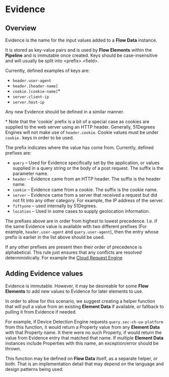 # Evidence

## Overview

Evidence is the name for the input values added to a **Flow Data** instance.

It is stored as key-value pairs and is used by **Flow Elements** within the
**Pipeline** and is immutable once created.
Keys should be case-insensitive and will usually be split into \<prefix\>.\<field\>.

Currently, defined examples of keys are:

- `header.user-agent`
- `header.[header-name]`
- `cookie.[cookie-name]`\*
- `server.client-ip`
- `server.host-ip`

Any new Evidence should be defined in a similar manner.

\* Note that the 'cookie' prefix is a bit of a special case as cookies are supplied
to the web server using an HTTP header. Generally, 51Degrees Engines will not make
use of `header.cookie`. Cookie values must be under `cookie.` keys in order to be
used.

The prefix indicates where the value has come from. Currently, defined prefixes are:

- `query` – Used for Evidence specifically set by the application, or values supplied
  in a query string or the body of a post request. The suffix is the parameter name.
- `header` – Evidence came from an HTTP header. The suffix is the header name.
- `cookie` – Evidence came from a cookie. The suffix is the cookie name.
- `server` – Evidence came from a server that received a request but did not fit into
  any other category. For example, the IP address of the server.
- `fiftyone` – used internally by 51Degrees.
- `location` – Used in some cases to supply geolocation information.

The prefixes above are in order from highest to lowest precedence. I.e. if the same
Evidence value is available with two different prefixes (For example,
`header.user-agent` and `query.user-agent`), then the entry whose prefix is earlier
in the list above should be used.

If any other prefixes are present then their order of precedence is alphabetical.
This rule just ensures that any conflicts are resolved deterministically.
For example the [Cloud Request Engine](../pipeline-elements/cloud-request-engine.md#processing)

## Adding Evidence values

Evidence is immutable. However, it may be desireable for some **Flow Elements**
to add new values to Evidence for later elements to use.

In order to allow for this scenario, we suggest creating a helper function
that will pull a value from an existing **Element Data** if available, or
fallback to pulling it from Evidence if needed.

For example, if Device Detection Engine requests `query.sec-ch-ua-platform`
from this function, it would return a Property value from any **Element Data**
with that Property name.
It there were no such Property, if would return the value from Evidence entry
that matched that name.
If multiple **Element Data** instances include Properties with this name,
an exception/error should be thrown.

This function may be defined on **Flow Data** itself, as a separate helper, or
both. That is an implementation detail that may depend on the language and
design patterns being used.
